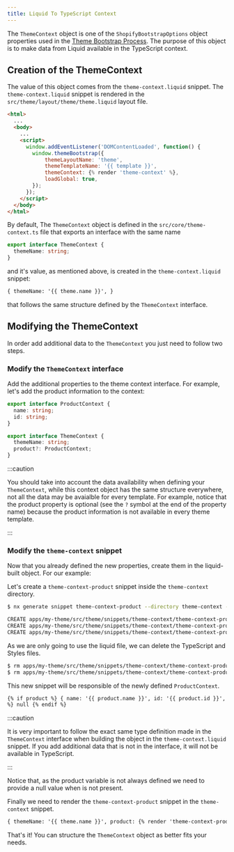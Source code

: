 ```yaml
---
title: Liquid To TypeScript Context
---
```


The `ThemeContext` object is one of the `ShopifyBootstrapOptions` object properties used in the [Theme Bootstrap Process](../fundamentals/theme-bootstrap). The purpose of this object is to make data from Liquid available in the TypeScript context.

## Creation of the ThemeContext

The value of this object comes from the `theme-context.liquid` snippet. The `theme-context.liquid` snippet is rendered in the `src/theme/layout/theme/theme.liquid` layout file.

```html {10} title="src/theme/layout/theme/theme.liquid"
<html>
  ...
  <body>
    ...
    <script>
      window.addEventListener('DOMContentLoaded', function() {
        window.themeBootstrap({
            themeLayoutName: 'theme',
            themeTemplateName: '{{ template }}',
            themeContext: {% render 'theme-context' %},
            loadGlobal: true,
        });
      });
    </script>
  </body>
</html>
```

By default, The `ThemeContext` object is defined in the `src/core/theme-context.ts` file that exports an interface with the same name

```typescript title="src/core/theme-context.ts"
export interface ThemeContext {
  themeName: string;
}
```

and it's value, as mentioned above, is created in the `theme-context.liquid` snippet:

```html title="src/theme/snippets/theme-context/theme-context.liquid"
{ themeName: '{{ theme.name }}', }
```

that follows the same structure defined by the `ThemeContext` interface.

## Modifying the ThemeContext

In order add additional data to the `ThemeContext` you just need to follow two steps.

### Modify the `ThemeContext` interface

Add the additional properties to the theme context interface. For example, let's add the product information to the context:

```typescript {1-4,8} title="src/core/theme-context.ts"
export interface ProductContext {
  name: string;
  id: string;
}

export interface ThemeContext {
  themeName: string;
  product?: ProductContext;
}
```

:::caution

You should take into account the data availability when defining your `ThemeContext`, while this context object has the same structure everywhere, not all the data may be avaialble for every template. For example, notice that the product property is optional (see the `?` symbol at the end of the property name) because the product information is not available in every theme template.

:::

### Modify the `theme-context` snippet

Now that you already defined the new properties, create them in the liquid-built object. For our example:

Let's create a `theme-context-product` snippet inside the `theme-context` directory.

```bash
$ nx generate snippet theme-context-product --directory theme-context --project my-theme

CREATE apps/my-theme/src/theme/snippets/theme-context/theme-context-product/theme-context-product.liquid
CREATE apps/my-theme/src/theme/snippets/theme-context/theme-context-product/theme-context-product.snippet.scss
CREATE apps/my-theme/src/theme/snippets/theme-context/theme-context-product/theme-context-product.snippet.ts
```

As we are only going to use the liquid file, we can delete the TypeScript and Styles files.

```bash
$ rm apps/my-theme/src/theme/snippets/theme-context/theme-context-product/theme-context-product.snippet.scss
$ rm apps/my-theme/src/theme/snippets/theme-context/theme-context-product/theme-context-product.snippet.ts
```

This new snippet will be responsible of the newly defined `ProductContext`.

```html title="theme-context-product.liquid"
{% if product %} { name: '{{ product.name }}', id: '{{ product.id }}', } {% else
%} null {% endif %}
```

:::caution

It is very important to follow the exact same type definition made in the `ThemeContext` interface when building the object in the `theme-context.liquid` snippet. If you add additional data that is not in the interface, it will not be available in TypeScript.

:::

Notice that, as the product variable is not always defined we need to provide a null value when is not present.

Finally we need to render the `theme-context-product` snippet in the `theme-context` snippet.

```html title="src/theme/snippets/theme-context/theme-context.liquid"
{ themeName: '{{ theme.name }}', product: {% render 'theme-context-product' %} }
```

That's it! You can structure the `ThemeContext` object as better fits your needs.
